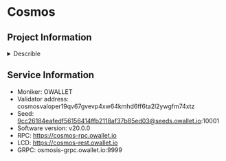 # Cosmos
## Project Information

<details>
    <summary>Describle</summary>
    
Cosmos is a decentralized network of independent blockchains designed to create an "internet of blockchains," where each chain can interact with others in a seamless, scalable, and secure manner. Its goal is to solve some of the most pressing problems in blockchain technology, such as interoperability, scalability, and usability. Below are the key features of the Cosmos Network:

### 1. **Interoperability via IBC (Inter-Blockchain Communication)**:
   - Cosmos enables different blockchains to communicate and transfer assets or data between one another through its IBC protocol.
   - This interoperability allows for the creation of a decentralized network of blockchains, where each blockchain can maintain sovereignty but still collaborate with others.

### 2. **Tendermint Core**:
   - At the heart of Cosmos is Tendermint, a Byzantine Fault Tolerant (BFT) consensus engine that allows for fast finality and high throughput.
   - Tendermint provides a robust and secure proof-of-stake (PoS) consensus algorithm, making it easier to build scalable and secure blockchain applications.

### 3. **Cosmos SDK**:
   - The Cosmos SDK is a modular, open-source framework that allows developers to easily build custom, secure, and scalable blockchains.
   - Developers can pick and choose the modules they need, allowing for faster blockchain development with pre-built consensus, staking, governance, and other functionality.

### 4. **ATOM Token**:
   - The native token of Cosmos is ATOM, which is used for staking, securing the network, and participating in governance.
   - Validators and delegators in the network use ATOM to vote on protocol upgrades and changes, ensuring decentralized governance.

### 5. **Hub-and-Zone Architecture**:
   - Cosmos uses a unique hub-and-zone architecture to connect various blockchains. The Cosmos Hub is the first blockchain on the network, and it connects to other blockchains (called "zones") via IBC.
   - Each zone is an independent blockchain that can specialize in different use cases (e.g., DeFi, NFTs, etc.) and still transfer assets and data through the Cosmos Hub.

### 6. **Scalability**:
   - Cosmos solves scalability issues by enabling multiple parallel blockchains (zones), each tailored for a specific use case.
   - Instead of one monolithic blockchain processing everything, Cosmos scales horizontally by allowing many blockchains to run concurrently, each optimized for different purposes.

### 7. **Security via Proof-of-Stake**:
   - Cosmos uses a proof-of-stake (PoS) consensus mechanism, where validators stake ATOM tokens to validate transactions and secure the network.
   - Validators are incentivized to behave honestly, as they can lose their staked ATOM if they act maliciously (via slashing).

### 8. **Governance**:
   - Cosmos uses an on-chain governance system where ATOM holders can vote on proposals for protocol upgrades, changes, and decisions affecting the network's future direction.
   - This makes Cosmos a self-evolving system, where the community can make decisions democratically.

### 9. **Developer-Friendly**:
   - Cosmos aims to simplify the blockchain development process by providing developers with tools like Tendermint and the Cosmos SDK.
   - Developers can build sovereign blockchains or connect existing ones to the Cosmos ecosystem without complex bridges or intermediaries.

### 10. **Real-World Applications**:
   - Cosmos has been adopted by a wide range of projects, including **Binance Chain**, **Terra**, **Osmosis**, and others, all of which leverage Cosmos' technology for scalability and interoperability.

Cosmos is a rapidly growing network designed to foster a decentralized, scalable, and interoperable blockchain ecosystem. By addressing key limitations in blockchain technology—like scalability, usability, and the ability to interoperate across different chains—Cosmos is helping to advance the entire decentralized ecosystem.
</details>

## Service Information

- Moniker: OWALLET
- Validator address: cosmosvaloper19qv67gvevp4xw64kmhd6ff6ta2l2ywgfm74xtz
- Seed: 9cc26184eafedf56156414ffb2118af37b85ed03@seeds.owallet.io:10001
- Software version: v20.0.0
- RPC: https://cosmos-rpc.owallet.io
- LCD: https://cosmos-rest.owallet.io
- GRPC: osmosis-grpc.owallet.io:9999
